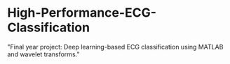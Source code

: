 # High-Performance-ECG-Classification
"Final year project: Deep learning-based ECG classification using MATLAB and wavelet transforms."
